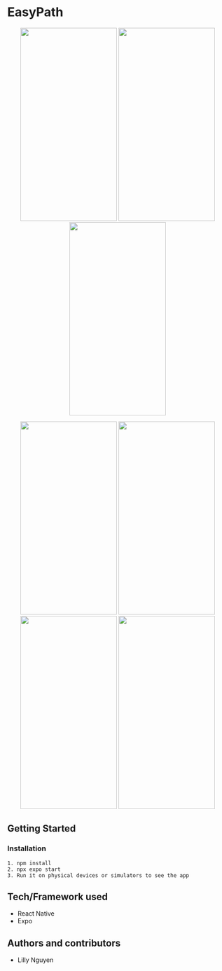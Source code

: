 # EasyPath

<p float="left" align="center">
  <img src="https://user-images.githubusercontent.com/115124949/234748186-5e96623d-5830-48b6-b4d6-da73a71e02f9.png" width="220" height="441">
  <img src="https://user-images.githubusercontent.com/115124949/234748207-11f04bb7-9d80-4b61-b88c-8c443649a75c.png" width="220" height="441">
  <img src="https://user-images.githubusercontent.com/115124949/234748228-2e467629-b0e1-4ab8-a3d2-c3cdf80830f1.png" width="220" height="441">
</p>
<p float="left" align="center">
  <img src="https://user-images.githubusercontent.com/115124949/234748235-bd6c61fe-b5a8-49a7-b45a-855636b8bb2a.png" width="220" height="441">
  
  <img src="https://user-images.githubusercontent.com/115124949/234748246-e1f64c2b-ff65-4675-9b93-9daa6113b376.png" width="220" height="441">
  <img src="https://user-images.githubusercontent.com/115124949/235567529-6261305c-795c-40c1-8125-a28827f03033.png" width="220" height="441">
  <img src="https://user-images.githubusercontent.com/115124949/234748244-1c8c47a8-3524-46c8-a9f5-7d5c4d4bc8d7.png" width="220" height="441">
</p>




## Getting Started
  ### Installation
    1. npm install
    2. npx expo start
    3. Run it on physical devices or simulators to see the app
  
## Tech/Framework used
  * React Native
  * Expo
  
## Authors and contributors
* Lilly Nguyen
  
  
   
